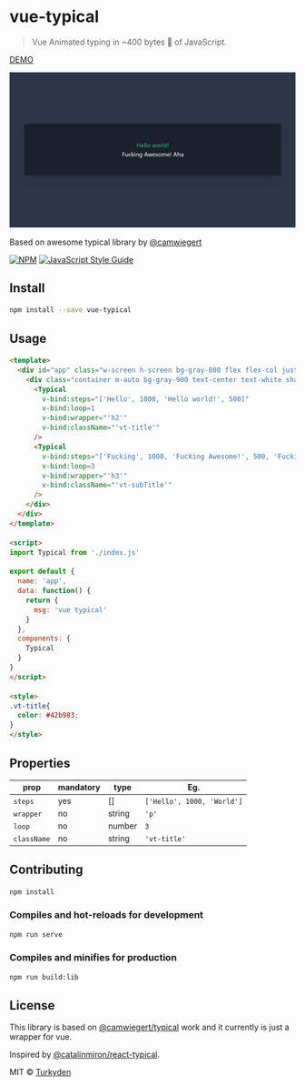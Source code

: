 # vue-typical

> Vue Animated typing in ~400 bytes 🐡 of JavaScript.

[DEMO](https://catalinmiron.github.io/react-typical/)

![Vue Typical](./demo.gif)

Based on awesome typical library by [@camwiegert](https://github.com/camwiegert/typical)

[![NPM](https://img.shields.io/npm/v/react-typical.svg)](https://www.npmjs.com/package/react-typical) [![JavaScript Style Guide](https://img.shields.io/badge/code_style-standard-brightgreen.svg)](https://standardjs.com)

## Install

```bash
npm install --save vue-typical
```

## Usage

``` html
<template>
  <div id="app" class="w-screen h-screen bg-gray-800 flex flex-col justify-center">
    <div class="container m-auto bg-gray-900 text-center text-white shadow-2xl h-64 flex flex-col justify-center rounded-lg text-3xl">
      <Typical
        v-bind:steps="['Hello', 1000, 'Hello world!', 500]"
        v-bind:loop=1
        v-bind:wrapper="'h2'"
        v-bind:className="'vt-title'"
      />
      <Typical
        v-bind:steps="['Fucking', 1000, 'Fucking Awesome!', 500, 'Fucking Awesome! Aha :-) 👋', 1000]"
        v-bind:loop=3
        v-bind:wrapper="'h3'"
        v-bind:className="'vt-subTitle'"
      />
    </div>
  </div>
</template>

<script>
import Typical from './index.js'

export default {
  name: 'app',
  data: function() {
    return {
      msg: 'vue typical'
    }
  },
  components: {
    Typical
  }
}
</script>

<style>
.vt-title{
  color: #42b983;
}
</style>
```

## Properties

prop|mandatory|type|Eg.
|--|--|--|--|
|`steps`|yes|[]|`['Hello', 1000, 'World']`
|`wrapper`|no|string|`'p'`
|`loop`|no|number|`3`|
|`className`|no|string|`'vt-title'`|

## Contributing

``` npm
npm install
```

### Compiles and hot-reloads for development

``` npm
npm run serve
```

### Compiles and minifies for production

``` npm
npm run build:lib
```

## License

This library is based on [@camwiegert/typical](https://github.com/camwiegert/typical) work and it currently is just a wrapper for vue.

Inspired by [@catalinmiron/react-typical](https://github.com/catalinmiron/react-typical).

MIT © [Turkyden](https://github.com/Turkyden)
